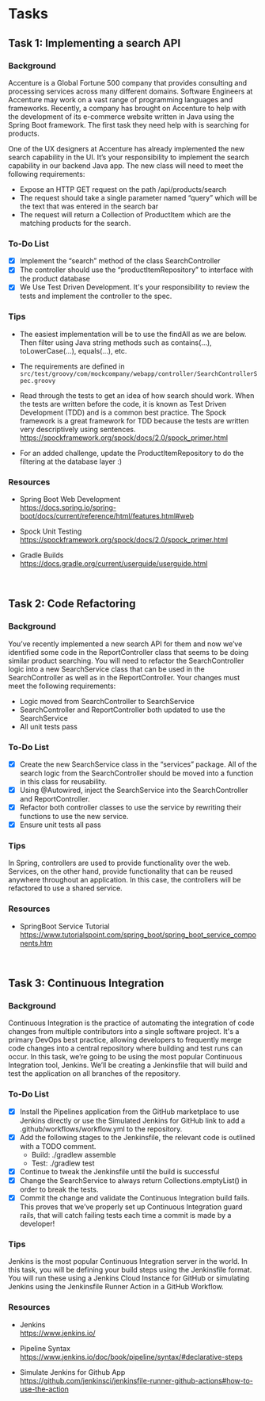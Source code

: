 # Tasks
## Task 1: Implementing a search API
### Background
Accenture is a Global Fortune 500 company that provides consulting and processing services across many different domains. Software Engineers at Accenture may work on a vast range of programming languages and frameworks. Recently, a company has brought on Accenture to help with the development of its e-commerce website written in Java using the Spring Boot framework. The first task they need help with is searching for products.

One of the UX designers at Accenture has already implemented the new search capability in the UI. It’s your responsibility to implement the search capability in our backend Java app. The new class will need to meet the following requirements:

- Expose an HTTP GET request on the path /api/products/search
- The request should take a single parameter named “query” which will be the text that was entered in the search bar
- The request will return a Collection of ProductItem which are the matching products for the search.

### To-Do List
- [x] Implement the “search” method of the class SearchController
- [x] The controller should use the “productItemRepository” to interface with the product database
- [x] We Use Test Driven Development. It's your responsibility to review the tests and implement the controller to the spec.

### Tips
- The easiest implementation will be to use the findAll as we are below. Then filter using Java string methods such as contains(...), toLowerCase(...), equals(...), etc.  

- The requirements are defined in `src/test/groovy/com/mockcompany/webapp/controller/SearchControllerSpec.groovy`  

- Read through the tests to get an idea of how search should work.  When the tests are written before the code, it is known as Test Driven Development (TDD) and is a common best practice. The Spock framework is a great framework for TDD because the tests are written very descriptively using sentences.  
https://spockframework.org/spock/docs/2.0/spock_primer.html

- For an added challenge, update the ProductItemRepository to do the filtering at the database layer :)

### Resources
- Spring Boot Web Development  
https://docs.spring.io/spring-boot/docs/current/reference/html/features.html#web
 
- Spock Unit Testing  
https://spockframework.org/spock/docs/2.0/spock_primer.html

- Gradle Builds  
https://docs.gradle.org/current/userguide/userguide.html
  
<br>

## Task 2: Code Refactoring
### Background
You’ve recently implemented a new search API for them and now we’ve identified some code in the ReportController class that seems to be doing similar product searching. You will need to refactor the SearchController logic into a new SearchService class that can be used in the SearchController as well as in the ReportController. Your changes must meet the following requirements:

- Logic moved from SearchController to SearchService
- SearchController and ReportController both updated to use the SearchService
- All unit tests pass

### To-Do List
- [x] Create the new SearchService class in the “services” package. All of the search logic from the SearchController should be moved into a function in this class for reusability. 
- [x] Using @Autowired, inject the SearchService into the SearchController and ReportController.
- [x] Refactor both controller classes to use the service by rewriting their functions to use the new service.
- [x] Ensure unit tests all pass

### Tips
In Spring, controllers are used to provide functionality over the web. Services, on the other hand, provide functionality that can be reused anywhere throughout an application. In this case, the controllers will be refactored to use a shared service. 

### Resources
-  SpringBoot Service Tutorial  
https://www.tutorialspoint.com/spring_boot/spring_boot_service_components.htm


<br>

## Task 3: Continuous Integration
### Background
Continuous Integration is the practice of automating the integration of code changes from multiple contributors into a single software project. It's a primary DevOps best practice, allowing developers to frequently merge code changes into a central repository where building and test runs can occur. In this task, we’re going to be using the most popular Continuous Integration tool, Jenkins. We’ll be creating a Jenkinsfile that will build and test the application on all branches of the repository.

### To-Do List
- [x] Install the Pipelines application from the GitHub marketplace to use Jenkins directly or use the Simulated Jenkins for GitHub link to add a .github/workflows/workflow.yml to the repository.
- [x] Add the following stages to the Jenkinsfile, the relevant code is outlined with a TODO comment.
    - Build: ./gradlew assemble
    - Test: ./gradlew test
- [x] Continue to tweak the Jenkinsfile until the build is successful
- [x] Change the SearchService to always return Collections.emptyList() in order to break the tests.
- [x] Commit the change and validate the Continuous Integration build fails. This proves that we’ve properly set up Continuous Integration guard rails, that will catch failing tests each time a commit is made by a developer!

### Tips
Jenkins is the most popular Continuous Integration server in the world. In this task, you will be defining your build steps using the Jenkinsfile format. You will run these using a Jenkins Cloud Instance for GitHub or simulating Jenkins using the Jenkinsfile Runner Action in a GitHub Workflow. 

### Resources
- Jenkins  
https://www.jenkins.io/

- Pipeline Syntax  
https://www.jenkins.io/doc/book/pipeline/syntax/#declarative-steps

- Simulate Jenkins for Github App  
https://github.com/jenkinsci/jenkinsfile-runner-github-actions#how-to-use-the-action